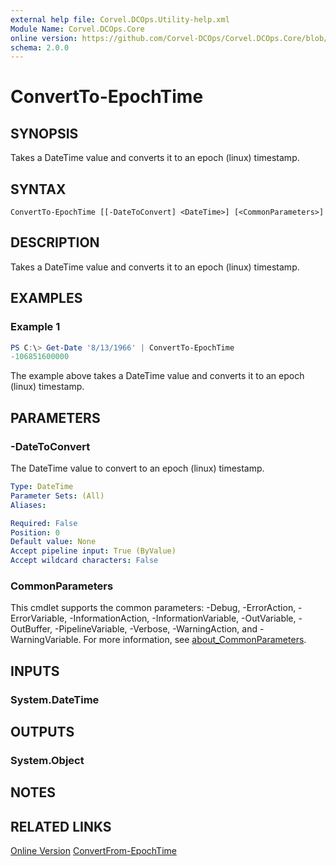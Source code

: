 ```yaml
---
external help file: Corvel.DCOps.Utility-help.xml
Module Name: Corvel.DCOps.Core
online version: https://github.com/Corvel-DCOps/Corvel.DCOps.Core/blob/main/Source/docs/ConvertTo-EpochTime.md
schema: 2.0.0
---
```


# ConvertTo-EpochTime

## SYNOPSIS
Takes a DateTime value and converts it to an epoch (linux) timestamp.

## SYNTAX

```
ConvertTo-EpochTime [[-DateToConvert] <DateTime>] [<CommonParameters>]
```

## DESCRIPTION
Takes a DateTime value and converts it to an epoch (linux) timestamp.

## EXAMPLES

### Example 1
```powershell
PS C:\> Get-Date '8/13/1966' | ConvertTo-EpochTime
-106851600000
```

The example above takes a DateTime value and converts it to an epoch (linux) timestamp.

## PARAMETERS

### -DateToConvert
The DateTime value to convert to an epoch (linux) timestamp.

```yaml
Type: DateTime
Parameter Sets: (All)
Aliases:

Required: False
Position: 0
Default value: None
Accept pipeline input: True (ByValue)
Accept wildcard characters: False
```

### CommonParameters
This cmdlet supports the common parameters: -Debug, -ErrorAction, -ErrorVariable, -InformationAction, -InformationVariable, -OutVariable, -OutBuffer, -PipelineVariable, -Verbose, -WarningAction, and -WarningVariable. For more information, see [about_CommonParameters](http://go.microsoft.com/fwlink/?LinkID=113216).

## INPUTS

### System.DateTime

## OUTPUTS

### System.Object
## NOTES

## RELATED LINKS

[Online Version](https://github.com/Corvel-DCOps/Corvel.DCOps.Core/blob/main/Source/docs/ConvertTo-EpochTime.md)
[ConvertFrom-EpochTime]()